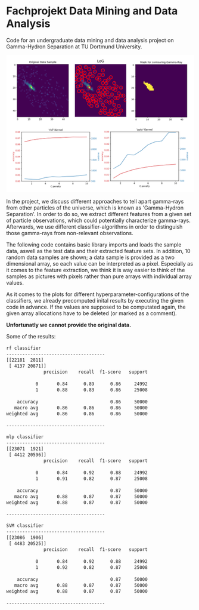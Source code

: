 # Fachprojekt Data Mining and Data Analysis

Code for an undergraduate data mining and data analysis project on Gamma-Hydron Separation at TU Dortmund University.

![some screenshot](screenshot.jpg)

In the project, we discuss different approaches to tell apart gamma-rays from other particles of the universe, which is known as 'Gamma-Hydron Separation'. In order to do so, we extract different features from a given set of particle observations, which could potentially characterize gamma-rays. Afterwards, we use different classifier-algorithms in order to distinguish those gamma-rays from non-relevant observations.  

The following code contains basic library imports and loads the sample data, aswell as the test data and their extracted feature sets. In addition, 10 random data samples are shown; a data sample is provided as a two dimensional array, so each value can be interpreted as a pixel. Especially as it comes to the feature extraction, we think it is way easier to think of the samples as pictures with pixels rather than pure arrays with individual array values.  

As it comes to the plots for different hyperparameter-configurations of the classifiers, we already precomputed inital results by executing the given code in advance. If the values are supposed to be computated again, the given array allocations have to be deleted (or marked as a comment).

__Unfortunatly we cannot provide the original data.__

Some of the results:

```
rf classifier
-------------------------------------
[[22181  2811]
 [ 4137 20871]]
              precision    recall  f1-score   support

           0       0.84      0.89      0.86     24992
           1       0.88      0.83      0.86     25008

    accuracy                           0.86     50000
   macro avg       0.86      0.86      0.86     50000
weighted avg       0.86      0.86      0.86     50000

-------------------------------------
```
```
mlp classifier
-------------------------------------
[[23071  1921]
 [ 4412 20596]]
              precision    recall  f1-score   support

           0       0.84      0.92      0.88     24992
           1       0.91      0.82      0.87     25008

    accuracy                           0.87     50000
   macro avg       0.88      0.87      0.87     50000
weighted avg       0.88      0.87      0.87     50000

-------------------------------------
```
```
SVM classifier
-------------------------------------
[[23086  1906]
 [ 4483 20525]]
              precision    recall  f1-score   support

           0       0.84      0.92      0.88     24992
           1       0.92      0.82      0.87     25008

    accuracy                           0.87     50000
   macro avg       0.88      0.87      0.87     50000
weighted avg       0.88      0.87      0.87     50000

-------------------------------------
```
